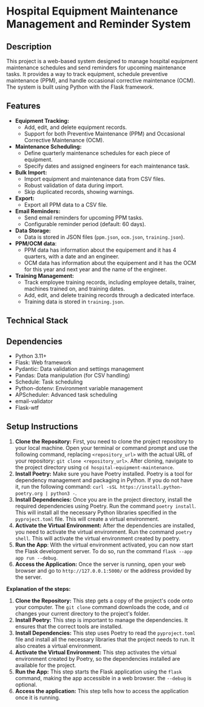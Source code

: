 # Hospital Equipment Maintenance Management and Reminder System

## Description

This project is a web-based system designed to manage hospital equipment maintenance schedules and send reminders for upcoming maintenance tasks. It provides a way to track equipment, schedule preventive maintenance (PPM), and handle occasional corrective maintenance (OCM). The system is built using Python with the Flask framework.

## Features

*   **Equipment Tracking:**
    *   Add, edit, and delete equipment records.
    *   Support for both Preventive Maintenance (PPM) and Occasional Corrective Maintenance (OCM).
*   **Maintenance Scheduling:**
    *   Define quarterly maintenance schedules for each piece of equipment.
    *   Specify dates and assigned engineers for each maintenance task.
*   **Bulk Import:**
    *   Import equipment and maintenance data from CSV files.
    *   Robust validation of data during import.
    *   Skip duplicated records, showing warnings.
*   **Export:**
    *   Export all PPM data to a CSV file.
*   **Email Reminders:**
    *   Send email reminders for upcoming PPM tasks.
    *   Configurable reminder period (default: 60 days).
*   **Data Storage:**
    *   Data is stored in JSON files (`ppm.json`, `ocm.json`, `training.json`).
* **PPM/OCM data**:
    * PPM data has information about the equipement and it has 4 quarters, with a date and an engineer.
    * OCM data has information about the equipement and it has the OCM for this year and next year and the name of the engineer.
*   **Training Management:**
    *   Track employee training records, including employee details, trainer, machines trained on, and training dates.
    *   Add, edit, and delete training records through a dedicated interface.
    *   Training data is stored in `training.json`.

## Technical Stack

## Dependencies

*   Python 3.11+
*   Flask: Web framework
*   Pydantic: Data validation and settings management
*   Pandas: Data manipulation (for CSV handling)
*   Schedule: Task scheduling
*   Python-dotenv: Environment variable management
*   APScheduler: Advanced task scheduling
* email-validator
* Flask-wtf

## Setup Instructions

1.  **Clone the Repository:** First, you need to clone the project repository to your local machine. Open your terminal or command prompt and use the following command, replacing `<repository_url>` with the actual URL of your repository: `git clone <repository_url>`. After cloning, navigate to the project directory using `cd hospital-equipment-maintenance`.
2.  **Install Poetry:** Make sure you have Poetry installed. Poetry is a tool for dependency management and packaging in Python. If you do not have it, run the following command: `curl -sSL https://install.python-poetry.org | python3 -`.
3.  **Install Dependencies:** Once you are in the project directory, install the required dependencies using Poetry. Run the command `poetry install`. This will install all the necessary Python libraries specified in the `pyproject.toml` file. This will create a virtual environment.
4.  **Activate the Virtual Environment:** After the dependencies are installed, you need to activate the virtual environment. Run the command `poetry shell`. This will activate the virtual environment created by poetry.
5. **Run the App**: With the virtual environment activated, you can now start the Flask development server. To do so, run the command `flask --app app run --debug`.
6.  **Access the Application:** Once the server is running, open your web browser and go to `http://127.0.0.1:5000/` or the address provided by the server.

**Explanation of the steps:**

1.  **Clone the Repository:** This step gets a copy of the project's code onto your computer. The `git clone` command downloads the code, and `cd` changes your current directory to the project's folder.
2.  **Install Poetry:** This step is important to manage the dependencies. It ensures that the correct tools are installed.
3.  **Install Dependencies:** This step uses Poetry to read the `pyproject.toml` file and install all the necessary libraries that the project needs to run. It also creates a virtual environment.
4.  **Activate the Virtual Environment:** This step activates the virtual environment created by Poetry, so the dependencies installed are available for the project.
5. **Run the App:** This step starts the Flask application using the `flask` command, making the app accessible in a web browser. the `--debug` is optional.
6. **Access the application:** This step tells how to access the application once it is running.


